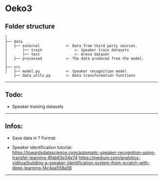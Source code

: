 Oeko3
==============================


Folder structure
------------
    │
    ├── data
    │   ├── external            <- Data from third party sources.
    │       ├── train               <- Speaker train datasets
    │       ├── test                <- Arena dataset
    │   ├── processed           <- The data produced from the model.
    │
    ├── src                
    │   ├── model.py            <- Speaker recognition model
        ├── data_utils.py       <- Data transformation functions
--------



Todo:
------------
 - Speaker training datasets


------------



Infos:
------------
 - Save data in ? Format
 
 - Speaker identification tutorial:
    https://towardsdatascience.com/automatic-speaker-recognition-using-transfer-learning-6fab63e34e74
    https://medium.com/analytics-vidhya/building-a-speaker-identification-system-from-scratch-with-deep-learning-f4c4aa558a56

------------


